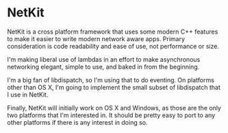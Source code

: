 NetKit
=======

NetKit is a cross platform framework that uses some modern C++ features to make it easier to write modern network aware apps. Primary consideration is code readability and ease of use, not performance or size.

I'm making liberal use of lambdas in an effort to make asynchronous networking elegant, simple to use, and baked in from the beginning.

I'm a big fan of libdispatch, so I'm using that to do eventing. On platforms other than OS X, I'm going to implement the small subset of libdispatch that I use in NetKit.

Finally, NetKit will initially work on OS X and Windows, as those are the only two platforms that I'm interested in. It should be pretty easy to port to any other platforms if there is any interest in doing so.
